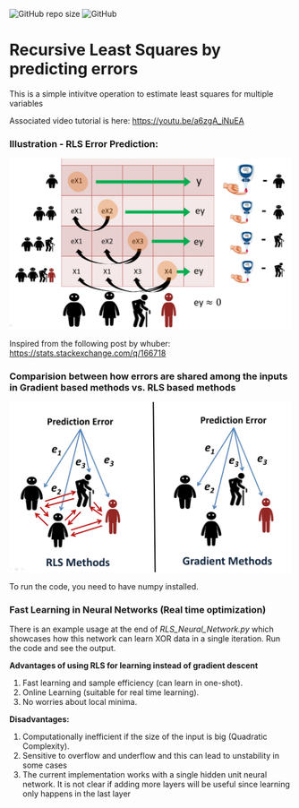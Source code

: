 
![GitHub repo size](https://img.shields.io/github/repo-size/hunar4321/RLS_Learning)
![GitHub](https://img.shields.io/github/license/hunar4321/RLS_Learning)

# Recursive Least Squares by predicting errors
This is a simple intivitve operation to estimate least squares for multiple variables 

Associated video tutorial is here: https://youtu.be/a6zgA_iNuEA

### Illustration - RLS Error Prediction:

![](images/rls_figure.jpg)

Inspired from the following post by whuber: https://stats.stackexchange.com/q/166718

### Comparision between how errors are shared among the inputs in Gradient based methods vs. RLS based methods
![](images/comparision.jpg)

To run the code, you need to have numpy installed. 

### Fast Learning in Neural Networks (Real time optimization)

There is an example usage at the end of *RLS_Neural_Network.py* which showcases how this network can learn XOR data in a single iteration. Run the code and see the output.

**Advantages of using RLS for learning instead of gradient descent**
1. Fast learning and sample efficiency (can learn in one-shot).
2. Online Learning (suitable for real time learning).
3. No worries about local minima.

**Disadvantages:**
1. Computationally inefficient if the size of the input is big (Quadratic Complexity).
2. Sensitive to overflow and underflow and this can lead to unstability in some cases
3. The current implementation works with a single hidden unit neural network. It is not clear if adding more layers will be useful since learning only happens in the last layer 

